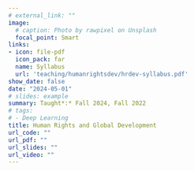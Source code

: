 ```yaml
---
# external_link: ""
image:
  # caption: Photo by rawpixel on Unsplash
  focal_point: Smart
links:
- icon: file-pdf
  icon_pack: far
  name: Syllabus
  url: 'teaching/humanrightsdev/hrdev-syllabus.pdf'
show_date: false
date: "2024-05-01"
# slides: example
summary: Taught*:* Fall 2024, Fall 2022
# tags:
# - Deep Learning
title: Human Rights and Global Development
url_code: ""
url_pdf: ""
url_slides: ""
url_video: ""
---
```

